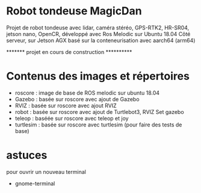 # Robot tondeuse MagicDan

Projet de robot tondeuse avec lidar, caméra stéréo, GPS-RTK2, HR-SR04, jetson nano, OpenCR,
développé avec Ros Melodic sur Ubuntu 18.04
Côté serveur, sur Jetson AGX
basé sur la conteneurisation avec aarch64 (arm64)

******* projet en cours de construction **********

# Contenus des images et répertoires
- roscore : image de base de ROS melodic sur ubuntu 18.04
- Gazebo : basée sur roscore avec ajout de Gazebo
- RVIZ : basée sur roscore avec ajout RVIZ
- robot : basée sur roscore avec ajout de Turtlebot3, RVIZ Set gazebo
- teleop : baséée sur roscore avec teleop et joy
- turtlesim : basée sur roscore avec turtlesim (pour faire des tests de base)

# astuces
pour ouvrir un nouveau terminal 
- gnome-terminal
